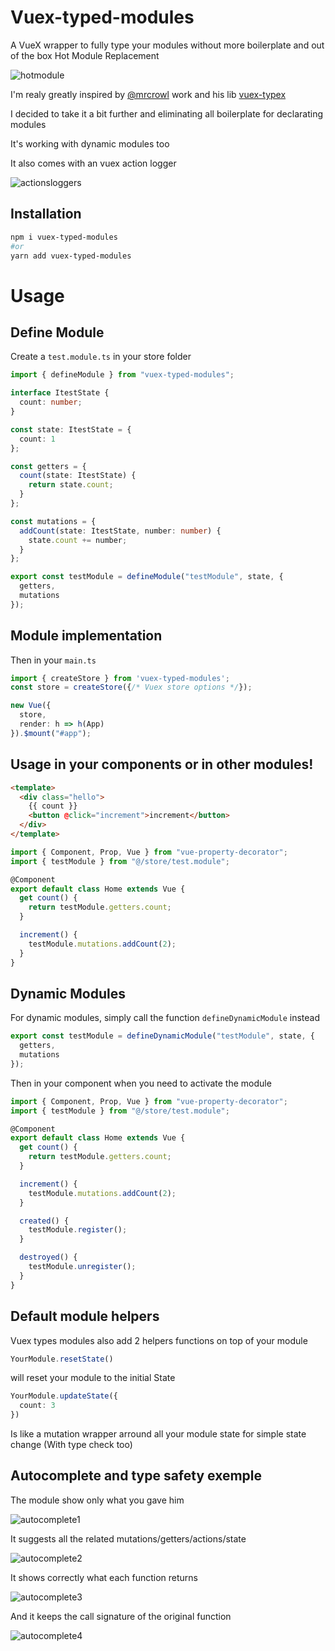 # Vuex-typed-modules

A VueX wrapper to fully type your modules without more boilerplate and out of the box Hot Module Replacement

![hotmodule](https://github.com/victorgarciaesgi/Vuex-typed-modules/blob/master/captures/hotmodule.png?raw=true)

I'm realy greatly inspired by [@mrcrowl](https://github.com/mrcrowl) work and his lib [vuex-typex](https://github.com/mrcrowl/vuex-typex)

I decided to take it a bit further and eliminating all boilerplate for declarating modules

It's working with dynamic modules too

It also comes with an vuex action logger

![actionsloggers](https://github.com/victorgarciaesgi/Vuex-typed-modules/blob/master/captures/actionlogger.png?raw=true)


## Installation

```bash
npm i vuex-typed-modules
#or
yarn add vuex-typed-modules
```

# Usage 


## Define Module

Create a `test.module.ts` in your store folder

```typescript
import { defineModule } from "vuex-typed-modules";

interface ItestState {
  count: number;
}

const state: ItestState = {
  count: 1
};

const getters = {
  count(state: ItestState) {
    return state.count;
  }
};

const mutations = {
  addCount(state: ItestState, number: number) {
    state.count += number;
  }
};

export const testModule = defineModule("testModule", state, {
  getters,
  mutations
});
```

## Module implementation

Then in your `main.ts`

```typescript
import { createStore } from 'vuex-typed-modules';
const store = createStore({/* Vuex store options */});

new Vue({
  store,
  render: h => h(App)
}).$mount("#app");
```

## Usage in your components or in other modules!

```html
<template>
  <div class="hello">
    {{ count }}
    <button @click="increment">increment</button>
  </div>
</template>
```

```typescript
import { Component, Prop, Vue } from "vue-property-decorator";
import { testModule } from "@/store/test.module";

@Component
export default class Home extends Vue {
  get count() {
    return testModule.getters.count;
  }

  increment() {
    testModule.mutations.addCount(2);
  }
}
```

## Dynamic Modules

For dynamic modules, simply call the function `defineDynamicModule` instead

```typescript
export const testModule = defineDynamicModule("testModule", state, {
  getters,
  mutations
});
```

Then in your component when you need to activate the module

```typescript
import { Component, Prop, Vue } from "vue-property-decorator";
import { testModule } from "@/store/test.module";

@Component
export default class Home extends Vue {
  get count() {
    return testModule.getters.count;
  }

  increment() {
    testModule.mutations.addCount(2);
  }

  created() {
    testModule.register();
  }

  destroyed() {
    testModule.unregister();
  }
}
```


## Default module helpers

Vuex types modules also add 2 helpers functions on top of your module

```typescript
YourModule.resetState()
```
will reset your module to the initial State

```typescript
YourModule.updateState({
  count: 3
})
```
Is like a mutation wrapper arround all your module state for simple state change (With type check too)


## Autocomplete and type safety exemple

The module show only what you gave him

![autocomplete1](https://github.com/victorgarciaesgi/Vuex-typed-modules/blob/master/captures/autocomplete1.png?raw=true)

It suggests all the related mutations/getters/actions/state

![autocomplete2](https://github.com/victorgarciaesgi/Vuex-typed-modules/blob/master/captures/autocomplete2.png?raw=true)

It shows correctly what each function returns

![autocomplete3](https://github.com/victorgarciaesgi/Vuex-typed-modules/blob/master/captures/autocomplete3.png?raw=true)

And it keeps the call signature of the original function

![autocomplete4](https://github.com/victorgarciaesgi/Vuex-typed-modules/blob/master/captures/autocomplete4.png?raw=true)

